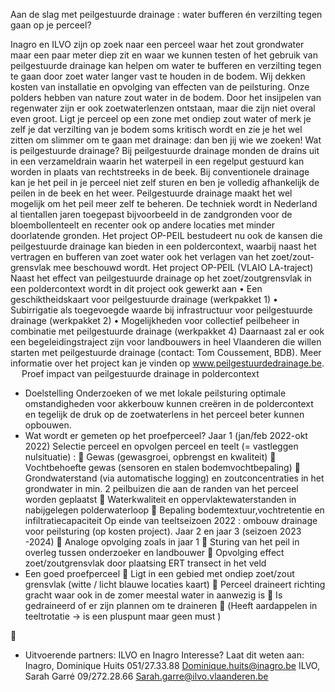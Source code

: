 Aan de slag met peilgestuurde drainage : 
water bufferen én verzilting tegen gaan op je perceel?

Inagro en ILVO zijn op zoek naar een perceel waar het zout grondwater maar een paar meter diep zit en waar we kunnen testen of het gebruik van peilgestuurde drainage kan helpen om water te bufferen en verzilting tegen te gaan door zoet water langer vast te houden in de bodem. Wij dekken kosten van installatie en opvolging van effecten van de peilsturing. Onze polders hebben van nature zout water in de bodem. Door het insijpelen van regenwater zijn er ook zoetwaterlenzen ontstaan, maar die zijn niet overal even groot. Ligt je perceel op een zone met ondiep zout water of merk je zelf je dat verzilting van je bodem soms kritisch wordt en zie je het wel zitten om slimmer om te gaan met drainage: dan ben jij wie we zoeken!
Wat is peilgestuurde drainage?
Bij peilgestuurde drainage monden de drains uit in een verzameldrain waarin het waterpeil in een regelput gestuurd kan worden in plaats van rechtstreeks in de beek. Bij conventionele drainage kan je het peil in je perceel niet zelf sturen en ben je volledig afhankelijk de peilen in de beek en het weer. Peilgestuurde drainage maakt het wel mogelijk om het peil meer zelf te beheren. De techniek wordt in Nederland al tientallen jaren toegepast bijvoorbeeld in de zandgronden voor de bloembollenteelt en recenter ook op andere locaties met minder doorlatende gronden. 
Het project OP-PEIL bestudeert nu ook de kansen die peilgestuurde drainage kan bieden in een poldercontext, waarbij naast het vertragen en bufferen van zoet water ook het verlagen van het zoet/zout-grensvlak mee beschouwd wordt.
Het project OP-PEIL (VLAIO LA-traject)
Naast het effect van peilgestuurde drainage op het zoet/zoutgrensvlak in een poldercontext wordt in dit project ook gewerkt aan
•	Een geschiktheidskaart voor peilgestuurde drainage (werkpakket 1)
•	Subirrigatie als toegevoegde waarde bij infrastructuur voor peilgestuurde drainage (werkpakket 2)
•	Mogelijkheden voor collectief peilbeheer in combinatie met peilgestuurde drainage (werkpakket 4)
Daarnaast zal er ook een begeleidingstraject zijn voor landbouwers in heel Vlaanderen die willen starten met peilgestuurde drainage (contact: Tom Coussement, BDB). 
Meer informatie over het project kan je vinden op www.peilgestuurdedrainage.be. 
 
Proef impact van peilgestuurde drainage in poldercontext
* Doelstelling
Onderzoeken of we met lokale peilsturing optimale omstandigheden voor akkerbouw kunnen creëren in de poldercontext en tegelijk de druk op de zoetwaterlens in het perceel beter kunnen opbouwen. 
* Wat wordt er gemeten op het proefperceel?
Jaar 1 (jan/feb 2022-okt 2022)
Selectie perceel en opvolgen perceel en teelt (= vastleggen nulsituatie) :
	Gewas (gewasgroei, opbrengst en kwaliteit)
	Vochtbehoefte gewas (sensoren en stalen bodemvochtbepaling)
	Grondwaterstand (via automatische logging) en zoutconcentraties in het grondwater in min. 2 peilbuizen die aan de randen van het perceel worden geplaatst
	Waterkwaliteit en oppervlaktewaterstanden in nabijgelegen polderwaterloop
	Bepaling bodemtextuur,vochtretentie en infiltratiecapaciteit
Op einde van teeltseizoen 2022 : ombouw drainage voor peilsturing (op kosten project).
Jaar 2 en jaar 3 (seizoen 2023 -2024)
	Analoge opvolging zoals in jaar 1
	Sturing van het peil in overleg tussen onderzoeker en landbouwer
	Opvolging effect zoet/zoutgrensvlak door plaatsing ERT transect in het veld 
* Een goed proefperceel
	Ligt in een gebied met ondiep zoet/zout grensvlak (witte / licht blauwe locaties kaart)
	Perceel draineert richting gracht waar ook in de zomer meestal water in aanwezig is
	Is gedraineerd of er zijn plannen om te draineren 
	(Heeft aardappelen in teeltrotatie ->  is een pluspunt maar geen must )

	  
* Uitvoerende partners: ILVO en Inagro
Interesse? Laat dit weten aan:
Inagro, Dominique Huits
051/27.33.88
Dominique.huits@inagro.be
ILVO, Sarah Garré
09/272.28.66
Sarah.garre@ilvo.vlaanderen.be 

